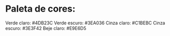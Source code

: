 # Paleta de cores:

Verde claro: #4DB23C
Verde escuro: #3EA036
Cinza claro: #C1BEBC
Cinza escuro: #3E3F42
Beje claro: #E9E6D5

